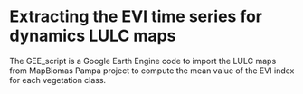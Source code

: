 # Extracting the EVI time series for dynamics LULC maps

The GEE_script is a Google Earth Engine code to import the LULC maps from MapBiomas Pampa project to compute the mean value of the EVI index for each vegetation class.  
